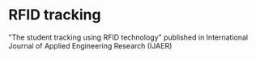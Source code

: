 # RFID tracking
"The student tracking using RFID technology" published in International Journal of Applied Engineering Research (IJAER)

